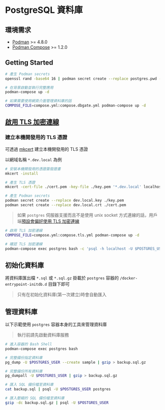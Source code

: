 # PostgreSQL 資料庫

## 環境需求

- [Podman](https://podman.io/) >= 4.8.0
- [Podman Compose](https://github.com/containers/podman-compose) >= 1.2.0

## Getting Started

```sh
# 產生 Podman secrets
openssl rand -base64 16 | podman secret create --replace postgres.pwd -

# 在背景啟動並執行完整應用
podman-compose up -d

# 如果需要使用網頁介面管理資料庫的話
COMPOSE_FILE=compose.yml:compose.dbgate.yml podman-compose up -d
```

## [啟用 TLS 加密連線](https://www.postgresql.org/docs/current/ssl-tcp.html)

### 建立本機開發用的 TLS 憑證

可透過 [mkcert](https://github.com/FiloSottile/mkcert) 建立本機開發用的 TLS 憑證

以網域名稱 `*.dev.local` 為例

```sh
# 安裝本機開發用的憑證簽發證書
mkcert -install

# 產生 TLS 憑證
mkcert -cert-file ./cert.pem -key-file ./key.pem '*.dev.local' localhost

# 產生 Podman secrets
podman secret create --replace dev.local.key ./key.pem
podman secret create --replace dev.local.crt ./cert.pem
```

> 如果 `postgres` 伺服器支援而且不是使用 unix socket 方式連線的話，用戶端[預設會偏好使用 TLS 加密連線](https://www.postgresql.org/docs/current/libpq-connect.html#LIBPQ-CONNECT-SSLMODE)

```sh
# 啟用 TLS 加密連線
COMPOSE_FILE=compose.yml:compose.tls.yml podman-compose up -d

# 確認 TLS 加密連線
podman-compose exec postgres bash -c 'psql -h localhost -U $POSTGRES_USER -c "SELECT * FROM pg_stat_ssl;"'
```

## 初始化資料庫

將資料庫匯出檔 `*.sql` 或 `*.sql.gz` 掛載於 `postgres` 容器的 `/docker-entrypoint-initdb.d` 目錄下即可

> 只有在初始化資料庫(第一次建立)時會自動匯入

## 管理資料庫

以下示範使用 `postgres` 容器本身的工具來管理資料庫

> 執行前請先啟動資料庫服務

```sh
# 進入容器的 Bash Shell
podman-compose exec postgres bash

# 完整備份指定資料庫
pg_dump -U $POSTGRES_USER --create sample | gzip > backup.sql.gz

# 完整備份所有資料庫
pg_dumpall -U $POSTGRES_USER | gzip > backup.sql.gz

# 匯入 SQL 備份檔至資料庫
cat backup.sql | psql -U $POSTGRES_USER postgres

# 匯入壓縮的 SQL 備份檔至資料庫
gzip -dc backup.sql.gz | psql -U $POSTGRES_USER
```
